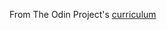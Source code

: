 From The Odin Project's [curriculum](https://www.theodinproject.com/courses/web-development-101/lessons/javascript-and-jquery?ref=lnav)
